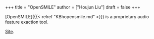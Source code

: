 +++
title = "OpenSMILE"
author = ["Houjun Liu"]
draft = false
+++

[OpenSMILE]({{< relref "KBhopensmile.md" >}}) is a proprietary audio feature exaction tool.

[Site](https://www.audeering.com/research/opensmile/).